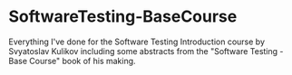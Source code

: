 # SoftwareTesting-BaseCourse
Everything I've done for the Software Testing Introduction course by Svyatoslav Kulikov including some abstracts from the "Software Testing - Base Course" book of his making.

